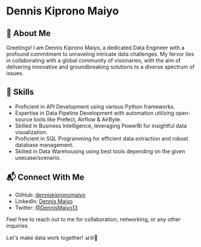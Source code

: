 # Dennis Kiprono Maiyo

## 🚀 About Me

Greetings! I am Dennis Kiprono Maiyo, a dedicated Data Engineer with a profound commitment to unraveling intricate data challenges. My fervor lies in collaborating with a global community of visionaries, with the aim of delivering innovative and groundbreaking solutions to a diverse spectrum of issues.

## 🔧 Skills

- Proficient in API Development using various Python frameworks.
- Expertise in Data Pipeline Development with automation utilizing open-source tools like Prefect, Airflow & AirByte.
- Skilled in Business Intelligence, leveraging PowerBi for insightful data visualization.
- Proficient in SQL Programming for efficient data extraction and robust database management.
- Skilled in Data Warehousing using best tools depending on the given usecase/scenario.

## 📬 Connect With Me

- GitHub: [denniskipronomaiyo](https://github.com/denniskipronomaiyo)
- LinkedIn: [Dennis Maiyo](https://www.linkedin.com/in/dennis-maiyo-69945611a/)
- Twitter: [@DennisMaiyo13](https://twitter.com/DennisMaiyo13)

Feel free to reach out to me for collaboration, networking, or any other inquiries.

Let's make data work together! 📊🌐🔗
